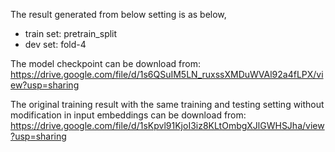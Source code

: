 The result generated from below setting is as below,
- train set: pretrain_split
- dev set: fold-4

The model checkpoint can be download from:
https://drive.google.com/file/d/1s6QSuIM5LN_ruxssXMDuWVAl92a4fLPX/view?usp=sharing

The original training result with the same training and testing setting without modification in input embeddings can be download from:
https://drive.google.com/file/d/1sKpvl91KjoI3iz8KLtOmbgXJlGWHSJha/view?usp=sharing
